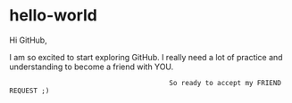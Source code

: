 # hello-world

Hi GitHub,

I am so excited to start exploring GitHub. I really need a lot of practice and understanding to become a friend with YOU. 

                                            So ready to accept my FRIEND REQUEST ;)
                                            
                                                   

